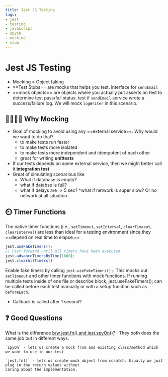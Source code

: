 ```yaml
---
title: Jest JS Testing
tags:
- jest
- testing
- javascript
- spyon
- mocking
- stub
---
```


# Jest JS Testing

<TagLinks />

* Mocking $=$ Object faking
* ==Test Stubs== are mocks that helps you test. <Badge type="tip" vertical="middle" text="For Example," /> interface for `sendEmail`
* ==mock objects== are objects where you actually put asserts on test to determine test pass/fail status. <Badge type="tip" vertical="middle" text="For Example," /> test if `sendEmail` service wrote a success/failure log. We will mock `logWriter` in this scenario.

## :family_woman_woman_girl_boy: Why Mocking

* Goal of mocking to avoid using any ==external service==. Why would we want to do that?
  * to make tests run faster
  * to make tests more isolated
  * to make tests more independent and idempotent of each other
  * great for writing **unittests**
* If our tests depends on some external service, then we might better call it **integration test**
* Great of simulating scenarious like
  * What if database is empty?
  * what if databse is full?
  * what if delays are $> 5$ sec?
  *what if network is super slow? Or no network at all situation.

## :timer_clock: Timer Functions

The native timer functions (i.e., `setTimeout`, `setInterval`, `clearTimeout`, `clearInterval`)
are less than ideal for a testing environment since they ==depend on real time to elapse.==

```js
jest.useFakeTimers();
// Fast-forward until all timers have been executed
jest.advanceTimersByTime(1000);
jest.clearAllTimers()

```

Enable fake timers by calling `jest.useFakeTimers();`.
This mocks out `setTimeout` and other timer functions with mock functions.
If running multiple tests inside of one file or describe block, jest.useFakeTimers();
can be called before each test manually or with a setup function such as `beforeEach`.

* Callback is called after 1 second?

## :question: Good Questions

What is the difference [b/w jest.fn() and jest.spyOn()?](https://stackoverflow.com/questions/57643808/what-is-the-difference-between-jest-fn-and-jest-spyon-methods-in-jest)
:   They both does the same job but in different ways.

    `spyOn` - lets us create a mock from and existing class/method which we want to use in our test

    `jest.fn()` - lets us create mock object from scratch. Usually we just plug in the return values without
    caring about the implementation.


<Footer />
